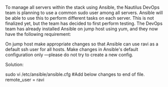 To manage all servers within the stack using Ansible, the Nautilus DevOps team is planning to use a common sudo user among all servers. Ansible will be able to use this to perform different tasks on each server. This is not finalized yet, but the team has decided to first perform testing. The DevOps team has already installed Ansible on jump host using yum, and they now have the following requirement:

On jump host make appropriate changes so that Ansible can use ravi as a default ssh user for all hosts. Make changes in Ansible's default configuration only —please do not try to create a new config.

Solution:

sudo vi /etc/ansible/ansible.cfg
#Add below changes to end of file.
remote_user = ravi
